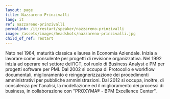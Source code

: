 ```yaml
---
layout: page
title: Nazzareno Prinzivalli
lang: it
ref: nazzareno-prinzivalli
permalink: /it/restart/speaker/nazzareno-prinzivalli
image: /assets/images/headshots/nazzareno-prinzivalli.jpg
child_of_ref: restart
---
```


Nato nel 1964, maturità classica e laurea in Economia Aziendale. Inizia a lavorare come consulente per progetti di revisione organizzativa. Nel 1992 inizia ad operare nel settore dell'ICT, col ruolo di Business Analyst e PM per progetti software per PMI. Dal 2002 si occupa di Protocollo e workflow documentali, miglioramento e reingegnerizzazione dei procedimenti amministrativi per pubbliche amministrazioni. Dal 2012 si occupa, inoltre, di consulenza per l'analisi, la modellazione ed il miglioramento dei processi di business, in collaborazione con "PROXYMA® - BPM Excellence Center".
